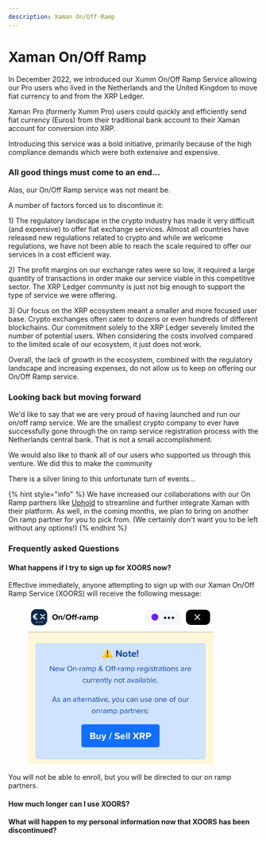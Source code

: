```yaml
---
description: Xaman On/Off-Ramp
---
```


# Xaman On/Off Ramp

In December 2022, we introduced our Xumm On/Off Ramp Service allowing our Pro users who lived in  the Netherlands and the United Kingdom to move fiat currency to and from the XRP Ledger.

Xaman Pro (formerly Xumm Pro) users could quickly and efficiently send fiat currency (Euros) from their traditional bank account to their Xaman account for conversion into XRP.

Introducing this service was a bold initiative, primarily because of the high compliance demands which were both extensive and expensive. &#x20;

### All good things must come to an end...

Alas, our On/Off Ramp service was not meant be.

A number of factors forced us to discontinue it:

1\) The regulatory landscape in the crypto industry has made it very difficult (and expensive) to offer fiat exchange services. Almost all countries have released new regulations related to crypto and while we welcome regulations, we have not been able to reach the scale required to offer our services in a cost efficient way.

2\) The profit margins on our exchange rates were so low, it required a large quantity of transactions in order make our service viable in this competitive sector. The XRP Ledger community is just not big enough to support the type of service we were offering.

3\) Our focus on the XRP ecosystem meant a smaller and more focused user base. Crypto exchanges often cater to dozens or even hundreds of different blockchains. Our commitment solely to the XRP Ledger severely limited the number of potential users. When considering the costs involved compared to the limited scale of our ecosystem, it just does not work.

Overall, the lack of growth in the ecosystem, combined with the regulatory landscape and increasing expenses, do not allow us to keep on offering our On/Off Ramp service.

### Looking back but moving forward

We'd like to say that we are very proud of having launched and run our on/off ramp service. We are the smallest crypto company to ever have successfully gone through the on ramp service registration process with the Netherlands central bank. That is not a small accomplishment. &#x20;

We would also like to thank all of our users who supported us through this venture. We did this to make the community&#x20;

There is a silver lining to this unfortunate turn of events...

{% hint style="info" %}
We have increased our collaborations with our On Ramp partners like [Uphold](https://buy-sell-xrp.xumm.app/) to streamline and further integrate Xaman with their platform. As well, in the coming months, we plan to bring on another On ramp partner for you to pick from. (We certainly don't want you to be left without any options!)
{% endhint %}

### Frequently asked Questions

#### What happens if I try to sign up for XOORS now?

Effective immediately, anyone attempting to sign up with our Xaman On/Off Ramp Service (XOORS) will receive the following message:



<figure><img src="../../.gitbook/assets/on-off ramp service - Canel.png" alt=""><figcaption></figcaption></figure>

You will not be able to enroll, but you will be directed to our on ramp partners.

#### How much longer can I use XOORS?

####

#### What will happen to my personal information now that XOORS has been discontinued?



